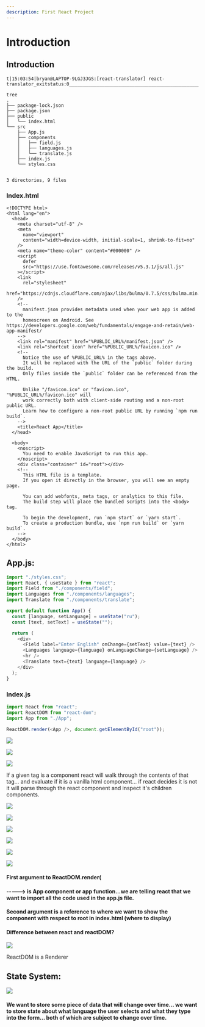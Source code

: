 ```yaml
---
description: First React Project
---
```


# Introduction

## Introduction

```text
t|15:03:54|bryan@LAPTOP-9LGJ3JGS:[react-translator] react-translator_exitstatus:0__________________________________________________________o>

tree 
.
├── package-lock.json
├── package.json
├── public
│   └── index.html
└── src
    ├── App.js
    ├── components
    │   ├── field.js
    │   ├── languages.js
    │   └── translate.js
    ├── index.js
    └── styles.css


3 directories, 9 files
```

### Index.html

```markup
<!DOCTYPE html>
<html lang="en">
  <head>
    <meta charset="utf-8" />
    <meta
      name="viewport"
      content="width=device-width, initial-scale=1, shrink-to-fit=no"
    />
    <meta name="theme-color" content="#000000" />
    <script
      defer
      src="https://use.fontawesome.com/releases/v5.3.1/js/all.js"
    ></script>
    <link
      rel="stylesheet"
      href="https://cdnjs.cloudflare.com/ajax/libs/bulma/0.7.5/css/bulma.min.css"
    />
    <!--
      manifest.json provides metadata used when your web app is added to the
      homescreen on Android. See https://developers.google.com/web/fundamentals/engage-and-retain/web-app-manifest/
    -->
    <link rel="manifest" href="%PUBLIC_URL%/manifest.json" />
    <link rel="shortcut icon" href="%PUBLIC_URL%/favicon.ico" />
    <!--
      Notice the use of %PUBLIC_URL% in the tags above.
      It will be replaced with the URL of the `public` folder during the build.
      Only files inside the `public` folder can be referenced from the HTML.

      Unlike "/favicon.ico" or "favicon.ico", "%PUBLIC_URL%/favicon.ico" will
      work correctly both with client-side routing and a non-root public URL.
      Learn how to configure a non-root public URL by running `npm run build`.
    -->
    <title>React App</title>
  </head>

  <body>
    <noscript>
      You need to enable JavaScript to run this app.
    </noscript>
    <div class="container" id="root"></div>
    <!--
      This HTML file is a template.
      If you open it directly in the browser, you will see an empty page.

      You can add webfonts, meta tags, or analytics to this file.
      The build step will place the bundled scripts into the <body> tag.

      To begin the development, run `npm start` or `yarn start`.
      To create a production bundle, use `npm run build` or `yarn build`.
    -->
  </body>
</html>
```

## App.js:

```javascript
import "./styles.css";
import React, { useState } from "react";
import Field from "./components/field";
import Languages from "./components/languages";
import Translate from "./components/translate";

export default function App() {
  const [language, setLanguage] = useState("ru");
  const [text, setText] = useState("");

  return (
    <div>
      <Field label="Enter English" onChange={setText} value={text} />
      <Languages language={language} onLanguageChange={setLanguage} />
      <hr />
      <Translate text={text} language={language} />
    </div>
  );
}
```

### Index.js

```javascript
import React from "react";
import ReactDOM from "react-dom";
import App from "./App";

ReactDOM.render(<App />, document.getElementById("root"));


```





![](.gitbook/assets/image%20%284%29.png)



![](.gitbook/assets/image%20%282%29.png)

![](.gitbook/assets/react1.png)





If a given tag is a component react will walk through the contents of that tag... and evaluate if it is a vanilla html component... if react decides it is not it will parse through the react component and inspect it's children components.

![](.gitbook/assets/image%20%287%29.png)

![](.gitbook/assets/image%20%283%29.png)

![](.gitbook/assets/image%20%286%29.png)

![](.gitbook/assets/image.png)

![](.gitbook/assets/image%20%288%29.png)

![](.gitbook/assets/image%20%289%29.png)

#### First argument to ReactDOM.render\(

#### -----&gt; is App component or app function...we are telling react that we want to import all the code used in the app.js file.

#### Second argument is a reference to where we want to show the component with respect to root in index.html \(where to display\)

#### Difference between react and reactDOM?

![](.gitbook/assets/image%20%2811%29.png)

ReactDOM is a Renderer



## State System:



![](.gitbook/assets/image%20%2810%29.png)

#### We want to store some piece of data that will change over time... we want to store state about what language the user selects and what they type into the form... both of which are subject to change over time.























































